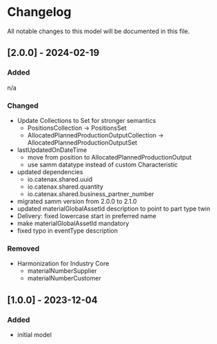 # Changelog
All notable changes to this model will be documented in this file.

## [2.0.0] - 2024-02-19
### Added
n/a

### Changed
- Update Collections to Set for stronger semantics
  - PositionsCollection -> PositionsSet
  - AllocatedPlannedProductionOutputCollection -> AllocatedPlannedProductionOutputSet
- lastUpdatedOnDateTime
  - move from position to AllocatedPlannedProductionOutput
  - use samm datatype instead of custom Characteristic
- updated dependencies
  - io.catenax.shared.uuid
  - io.catenax.shared.quantity
  - io.catenax.shared.business_partner_number
- migrated samm version from 2.0.0 to 2.1.0
- updated materialGlobalAssetId description to point to part type twin
- Delivery: fixed lowercase start in preferred name
- make materialGlobalAssetId mandatory
- fixed typo in eventType description

### Removed
- Harmonization for Industry Core
  - materialNumberSupplier
  - materialNumberCustomer

## [1.0.0] - 2023-12-04
### Added
- initial model
